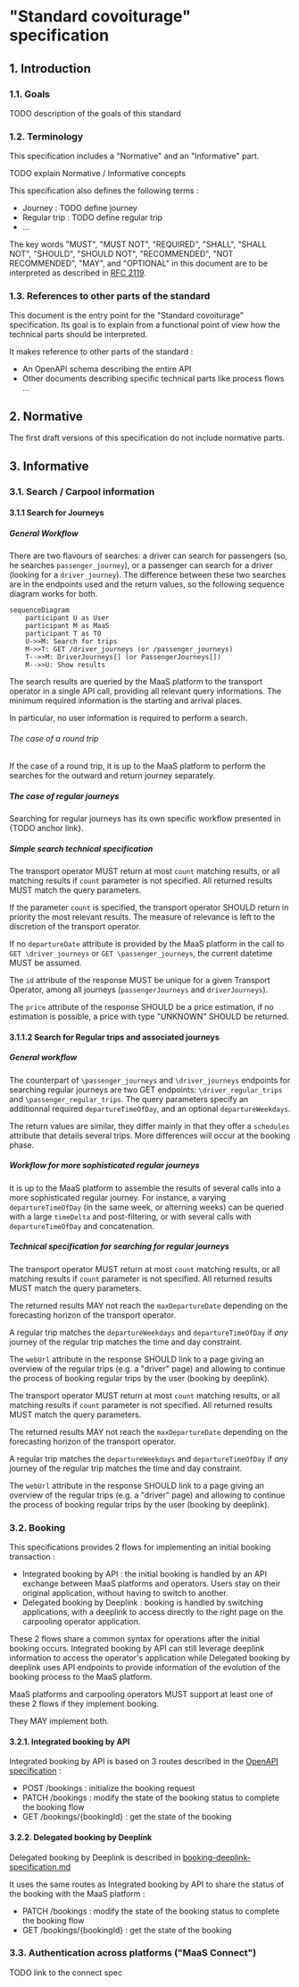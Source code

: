 # "Standard covoiturage" specification

## 1. Introduction

### 1.1. Goals

TODO description of the goals of this standard

### 1.2. Terminology

This specification includes a "Normative" and an "Informative" part.

TODO explain Normative / Informative concepts

This specification also defines the following terms : 

- Journey : TODO define journey 
- Regular trip : TODO define regular trip
- ...

The key words "MUST", "MUST NOT", "REQUIRED", "SHALL", "SHALL NOT", "SHOULD", "SHOULD NOT", "RECOMMENDED", "NOT RECOMMENDED", "MAY", and "OPTIONAL" in this document are to be interpreted as described in [RFC 2119](http://tools.ietf.org/html/rfc2119).

### 1.3. References to other parts of the standard

This document is the entry point for the "Standard covoiturage" specification. Its goal is to explain from a functional point of view how the technical parts should be interpreted.

It makes reference to other parts of the standard : 

- An OpenAPI schema describing the entire API
- Other documents describing specific technical parts like process flows ...

## 2. Normative 

The first draft versions of this specification do not include normative parts.

## 3. Informative

### 3.1. Search / Carpool information

#### 3.1.1 Search for Journeys

##### General Workflow

There are two flavours of searches: a driver can search for passengers (so, he 
searches `passenger_journey`), or a passenger can search for a driver (looking 
for a `driver_journey`). The difference between these two searches are in the 
endpoints used and the return values, so the following sequence diagram works 
for both.

~~~mermaid
sequenceDiagram
    participant U as User
    participant M as MaaS
    participant T as TO
    U->>M: Search for trips
    M->>T: GET /driver_journeys (or /passenger_journeys)
    T-->>M: DriverJourneys[] (or PassengerJourneys[])
    M-->>U: Show results
~~~

The search results are queried by the MaaS platform to the transport operator 
in a single API call, providing all relevant query informations. The minimum 
required information is the starting and arrival places.  

In particular, no user information is required to perform a search.

###### The case of a round trip

If the case of a round trip, it is up to the MaaS platform to perform the 
searches for the outward and return journey separately.

##### The case of regular journeys

Searching for regular journeys has its own specific workflow presented in 
{TODO anchor link}.

##### Simple search technical specification

The transport operator MUST return at most `count` matching results, or all 
matching results if `count` parameter is not specified. All returned results 
MUST match the query parameters.

If the parameter `count` is specified, the transport operator SHOULD return in 
priority the most relevant results. The measure of relevance is left to the 
discretion of the transport operator.

If no `departureDate` attribute is provided by the MaaS platform in the call 
to `GET \driver_journeys` or `GET \passenger_journeys`, the current datetime 
MUST be assumed.

The `id` attribute of the response MUST be unique for a given Transport 
Operator, among all journeys (`passengerJourneys` and `driverJourneys`).

The `price` attribute of the response SHOULD be a price estimation, if no 
estimation is possible, a price with type "UNKNOWN" SHOULD be returned.

#### 3.1.1.2 Search for Regular trips and associated journeys

##### General workflow 

The counterpart of `\passenger_journeys` and `\driver_journeys` endpoints for 
searching regular journeys are two GET endpoints: `\driver_regular_trips` and 
`\passenger_regular_trips`. The query parameters specify an additionnal 
required `departureTimeOfDay`, and an optional `departureWeekdays`.

The return values are similar, they differ mainly in that they offer a 
`schedules` attribute that details several trips.  More differences will occur 
at the booking phase.

##### Workflow for more sophisticated regular journeys

It is up to the MaaS platform to assemble the results of several calls into a 
more sophisticated regular journey. For instance, a varying 
`departureTimeOfDay` (in the same week, or alterning weeks) can be queried 
with a large `timeDelta` and post-filtering, or with several calls with 
`departureTimeOfDay` and concatenation.

##### Technical specification for searching for regular journeys

The transport operator MUST return at most `count` matching results, or all 
matching results if `count` parameter is not specified. All returned results 
MUST match the query parameters.

The returned results MAY not reach the `maxDepartureDate` depending on the 
forecasting horizon of the transport operator.

A regular trip matches the `departureWeekdays` and `departureTimeOfDay` if 
*any* journey of the regular trip matches the time and day constraint.

The `webUrl` attribute in the response SHOULD link to a page giving an 
overview of the regular trips (e.g. a "driver" page) and allowing to continue 
the process of booking regular trips by the user (booking by deeplink).

The transport operator MUST return at most `count` matching results, or all 
matching results if `count` parameter is not specified. All returned results 
MUST match the query parameters.

The returned results MAY not reach the `maxDepartureDate` depending on the 
forecasting horizon of the transport operator.

A regular trip matches the `departureWeekdays` and `departureTimeOfDay` if 
*any* journey of the regular trip matches the time and day constraint.

The `webUrl` attribute in the response SHOULD link to a page giving an 
overview of the regular trips (e.g. a "driver" page) and allowing to continue 
the process of booking regular trips by the user (booking by deeplink).

### 3.2. Booking

This specifications provides 2 flows for implementing an initial booking transaction : 

- Integrated booking by API : the initial booking is handled by an API exchange between MaaS platforms and operators. Users stay on their original application, without having to switch to another.
- Delegated booking by Deeplink : booking is handled by switching applications, with a deeplink to access directly to the right page on the carpooling operator application.

These 2 flows share a common syntax for operations after the initial booking occurs. Integrated booking by API can still leverage deeplink information to access the operator's application while Delegated booking by deeplink uses API endpoints to provide information of the evolution of the booking process to the MaaS platform.

MaaS platforms and carpooling operators MUST support at least one of these 2 flows if they implement booking.

They MAY implement both.

#### 3.2.1. Integrated booking by API

Integrated booking by API is based on 3 routes described in the [OpenAPI specification](standard-covoiturage_openapi.yaml) : 

- POST /bookings : initialize the booking request
- PATCH /bookings : modify the state of the booking status to complete the booking flow 
- GET /bookings/{bookingId} : get the state of the booking

#### 3.2.2. Delegated booking by Deeplink

Delegated booking by Deeplink is described in [booking-deeplink-specification.md](booking-deeplink-specification.md)

It uses the same routes as Integrated booking by API to share the status of the booking with the MaaS platform : 

- PATCH /bookings : modify the state of the booking status to complete the booking flow 
- GET /bookings/{bookingId} : get the state of the booking

### 3.3. Authentication across platforms ("MaaS Connect")

TODO link to the connect spec
